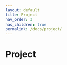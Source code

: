 ```yaml
---
layout: default
title: Project
nav_order: 3
has_children: true
permalink: /docs/project/
---
```


# Project
